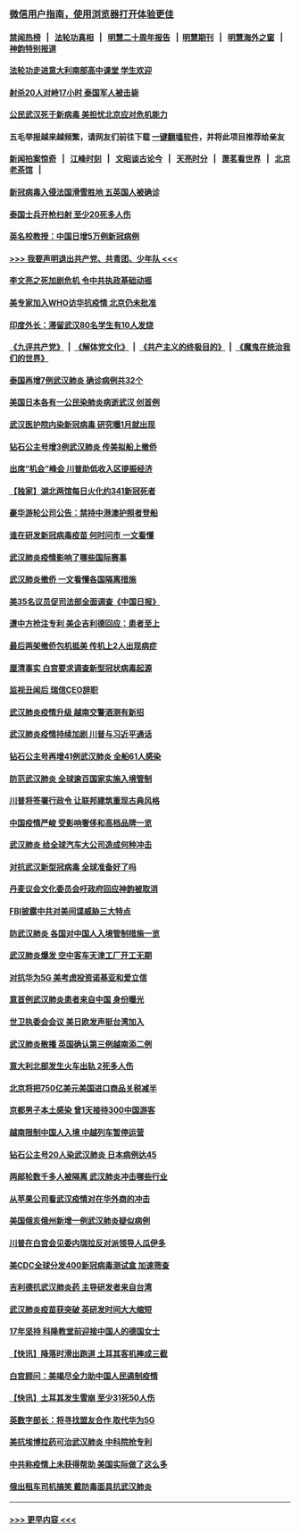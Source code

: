 ### [微信用户指南，使用浏览器打开体验更佳](https://github.com/gfw-breaker/banned-news1/blob/master/indexes/wechat-guide.md?t=0)
#### [禁闻热榜](热点新闻.md?t=0)  &nbsp;&nbsp;|&nbsp;&nbsp; [法轮功真相](https://github.com/gfw-breaker/truth/blob/master/README.md?t=0) &nbsp;&nbsp;|&nbsp;&nbsp; [明慧二十周年报告](https://github.com/gfw-breaker/mh-reports/blob/master/README.md?t=0) &nbsp;&nbsp;|&nbsp;&nbsp;[明慧期刊](https://github.com/gfw-breaker/mh-qikan) &nbsp;&nbsp;|&nbsp;&nbsp; [明慧海外之窗](https://github.com/gfw-breaker/mh-news/blob/master/README.md?t=0) &nbsp;&nbsp;|&nbsp;&nbsp; [神韵特别报道](https://github.com/gfw-breaker/mh-news/blob/master/shenyun.md?t=0)
#### [法轮功走进意大利南部高中课堂 学生欢迎](../pages/nsc418/n11853859.md?t=02091502) 
#### [射杀20人对峙17小时 泰国军人被击毙](../pages/nsc418/n11854869.md?t=02091502) 
#### [公民武汉死于新病毒 美担忧北京应对危机能力](../pages/nsc418/n11854331.md?t=02091502) 
#### 五毛举报越来越频繁，请网友们前往下载 [一键翻墙软件](https://github.com/gfw-breaker/ssr-accounts)，并将此项目推荐给亲友
#### [新闻拍案惊奇](https://github.com/gfw-breaker/banned-news1/blob/master/pages/link4.md) &nbsp;&nbsp;|&nbsp;&nbsp; [江峰时刻](https://github.com/gfw-breaker/banned-news1/blob/master/pages/link4.md) &nbsp;&nbsp;|&nbsp;&nbsp; [文昭谈古论今](https://github.com/gfw-breaker/banned-news1/blob/master/pages/link4.md) &nbsp;&nbsp;|&nbsp;&nbsp; [天亮时分](https://github.com/gfw-breaker/banned-news1/blob/master/pages/link4.md) &nbsp;&nbsp;|&nbsp;&nbsp; [萧茗看世界](https://github.com/gfw-breaker/banned-news1/blob/master/pages/link4.md) &nbsp;&nbsp;|&nbsp;&nbsp; [北京老茶馆](https://github.com/gfw-breaker/banned-news1/blob/master/pages/link4.md) &nbsp;&nbsp;|&nbsp;&nbsp; 
#### [新冠病毒入侵法国滑雪胜地 五英国人被确诊](../pages/nsc418/n11854307.md?t=02091502) 
#### [泰国士兵开枪扫射 至少20死多人伤](../pages/nsc418/n11854276.md?t=02091502) 
#### [英名校教授：中国日增5万例新冠病例](../pages/nsc418/n11854174.md?t=02091502) 
#### [>>> 我要声明退出共产党、共青团、少年队 <<<](https://github.com/begood0513/goodnews/blob/master/quit/letter.md) 
#### [李文亮之死加剧危机 令中共执政基础动摇](../pages/nsc418/n11854003.md?t=02091502) 
#### [美专家加入WHO访华抗疫情 北京仍未批准](../pages/nsc418/n11854043.md?t=02091502) 
#### [印度外长：滞留武汉80名学生有10人发烧](../pages/nsc418/n11853821.md?t=02091502) 
#### [《九评共产党》](https://github.com/begood0513/9ping.md/blob/master/README.md) &nbsp;|&nbsp; [《解体党文化》](../../../../jtdwh.md/blob/master/README.md)  &nbsp;|&nbsp; [《共产主义的终极目的》](../../../../gczydzjmd.md/blob/master/README.md) &nbsp;|&nbsp; [《魔鬼在统治我们的世界》](../../../../mgztzwmdsj.md/blob/master/README.md) 
#### [泰国再增7例武汉肺炎 确诊病例共32个](../pages/nsc418/n11853808.md?t=02091502) 
#### [美国日本各有一公民染肺炎病逝武汉 创首例](../pages/nsc418/n11853509.md?t=02091502) 
#### [武汉医护院内染新冠病毒 研究曝1月就出现](../pages/nsc418/n11852928.md?t=02091502) 
#### [钻石公主号增3例武汉肺炎 传美拟船上撤侨](../pages/nsc418/n11853240.md?t=02091502) 
#### [出席“机会”峰会 川普助低收入区提振经济](../pages/nsc418/n11853232.md?t=02091502) 
#### [【独家】湖北两馆每日火化约341新冠死者](../pages/nsc418/n11845444.md?t=02091502) 
#### [豪华游轮公司公告：禁持中港澳护照者登船](../pages/nsc418/n11852761.md?t=02091502) 
#### [谁在研发新冠病毒疫苗 何时问市 一文看懂](../pages/nsc418/n11852840.md?t=02091502) 
#### [武汉肺炎疫情影响了哪些国际赛事](../pages/nsc418/n11852441.md?t=02091502) 
#### [武汉肺炎撤侨 一文看懂各国隔离措施](../pages/nsc418/n11844216.md?t=02091502) 
#### [美35名议员促司法部全面调查《中国日报》](../pages/nsc418/n11852435.md?t=02091502) 
#### [遭中方抢注专利 美企吉利德回应：患者至上](../pages/nsc418/n11852037.md?t=02091502) 
#### [最后两架撤侨包机抵美 传机上2人出现病症](../pages/nsc418/n11852173.md?t=02091502) 
#### [厘清事实 白宫要求调查新型冠状病毒起源](../pages/nsc418/n11852106.md?t=02091502) 
#### [监视丑闻后 瑞信CEO辞职](../pages/nsc418/n11852127.md?t=02091502) 
#### [武汉肺炎疫情升级 越南交警酒测有新招](../pages/nsc418/n11851632.md?t=02091502) 
#### [武汉肺炎疫情持续加剧 川普与习近平通话](../pages/nsc418/n11851613.md?t=02091502) 
#### [钻石公主号再增41例武汉肺炎 全船61人感染](../pages/nsc418/n11850401.md?t=02091502) 
#### [防范武汉肺炎 全球逾百国家实施入境管制](../pages/nsc418/n11850557.md?t=02091502) 
#### [川普将签署行政令 让联邦建筑重现古典风格](../pages/nsc418/n11850654.md?t=02091502) 
#### [中国疫情严峻 受影响奢侈和高档品牌一览](../pages/nsc418/n11850319.md?t=02091502) 
#### [武汉肺炎 给全球汽车大公司造成何种冲击](../pages/nsc418/n11850056.md?t=02091502) 
#### [对抗武汉新型冠病毒 全球准备好了吗](../pages/nsc418/n11850142.md?t=02091502) 
#### [丹麦议会文化委员会吁政府回应神韵被取消](../pages/nsc418/n11849312.md?t=02091502) 
#### [FBI披露中共对美间谍威胁三大特点](../pages/nsc418/n11849700.md?t=02091502) 
#### [防武汉肺炎 各国对中国人入境管制措施一览](../pages/nsc418/n11838726.md?t=02091502) 
#### [武汉肺炎爆发 空中客车天津工厂开工无期](../pages/nsc418/n11849634.md?t=02091502) 
#### [对抗华为5G 美考虑投资诺基亚和爱立信](../pages/nsc418/n11849510.md?t=02091502) 
#### [意首例武汉肺炎患者来自中国 身份曝光](../pages/nsc418/n11849454.md?t=02091502) 
#### [世卫执委会会议 美日欧发声挺台湾加入](../pages/nsc418/n11849433.md?t=02091502) 
#### [武汉肺炎散播 英国确认第三例越南添二例](../pages/nsc418/n11849439.md?t=02091502) 
#### [意大利北部发生火车出轨 2死多人伤](../pages/nsc418/n11848999.md?t=02091502) 
#### [北京将把750亿美元美国进口商品关税减半](../pages/nsc418/n11848896.md?t=02091502) 
#### [京都男子本土感染 曾1天接待300中国游客](../pages/nsc418/n11848641.md?t=02091502) 
#### [越南限制中国人入境 中越列车暂停运营](../pages/nsc418/n11847844.md?t=02091502) 
#### [钻石公主号20人染武汉肺炎 日本病例达45](../pages/nsc418/n11847823.md?t=02091502) 
#### [两邮轮数千多人被隔离 武汉肺炎冲击哪些行业](../pages/nsc418/n11847456.md?t=02091502) 
#### [从苹果公司看武汉疫情对在华外商的冲击](../pages/nsc418/n11847586.md?t=02091502) 
#### [美国俄亥俄州新增一例武汉肺炎疑似病例](../pages/nsc418/n11847714.md?t=02091502) 
#### [川普在白宫会见委内瑞拉反对派领导人瓜伊多](../pages/nsc418/n11847391.md?t=02091502) 
#### [美CDC全球分发400新冠病毒测试盒 加速筛查](../pages/nsc418/n11847260.md?t=02091502) 
#### [吉利德抗武汉肺炎药 主导研发者来自台湾](../pages/nsc418/n11847064.md?t=02091502) 
#### [武汉肺炎疫苗获突破 英研发时间大大缩短](../pages/nsc418/n11846915.md?t=02091502) 
#### [17年坚持 科隆教堂前迎接中国人的德国女士](../pages/nsc418/n11846781.md?t=02091502) 
#### [【快讯】降落时滑出跑道 土耳其客机摔成三截](../pages/nsc418/n11847021.md?t=02091502) 
#### [白宫顾问：美竭尽全力助中国人民遏制疫情](../pages/nsc418/n11846756.md?t=02091502) 
#### [【快讯】土耳其发生雪崩 至少31死50人伤](../pages/nsc418/n11846680.md?t=02091502) 
#### [英数字部长：将寻找盟友合作 取代华为5G](../pages/nsc418/n11846485.md?t=02091502) 
#### [美抗埃博拉药可治武汉肺炎 中科院抢专利](../pages/nsc418/n11846409.md?t=02091502) 
#### [中共称疫情上未获得帮助 美国实际做了这么多](../pages/nsc418/n11846008.md?t=02091502) 
#### [俄出租车司机搞笑 戴防毒面具抗武汉肺炎](../pages/nsc418/n11845703.md?t=02091502) 

----
#### [ >>> 更早内容 <<< ](../indexes/nsc418-earlier.md)
